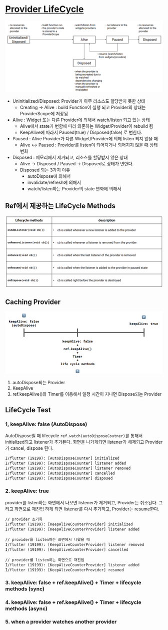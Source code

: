 # [Provider LifeCycle](https://riverpod.dev/docs/concepts/provider_lifecycles)

![lifecycle_map.png](./lifecycle_map.png)

- Uninitialized/Disposed: Provider가 아무 리소스도 할당받지 못한 상태
  - Creating -> Alive : build Function이 실행 되고 Provider의 상태는 ProviderScope에 저장됨 
- Alive : Widget 또는 다른 Provider에 의해서 watch/listen 되고 있는 상태 
  - Alive에서 state가 변함에 따라 의존하는 Widget/Provider이 rebuild 됨
  - KeepAlive에 따라서 Paused(true) / Disposed(false) 로 변한다. 
- Paused : Alive Provider가 다른 Widget/Provider에 의헤 listen 되지 않을 때 
  - Alive <-> Paused : Provider를 listen이 되어지거나 되어지지 않을 때 상태 변화 
- Disposed : 메모리에서 제거되고, 리소스를 할당받지 않은 상태
  - Alive -> Disposed / Paused -> Disposed로 상태가 변한다.  
  - Disposed 되는 3가지 이유
    - autoDispose에 의해서 
    - invalidate/refresh에 의해서
    - watch/listen하는 Provider의 state 변화에 의해서 

## Ref에서 제공하는 LifeCycle Methods
![lifecycle_methods.png](./lifecycle_methods.png)


## Caching Provider
![caching_provider.png](./caching_provider.png)
1. autoDispose되는 Provider
2. KeepAlive
3.  ref.keepAlive()와 Timer를 이용해서 일정 시간이 지나면 Dispose되는 Provider 


## LifeCycle Test
### 1, keepAlive: false (AutoDispose)
AutoDispose일 때 lifecycle
`ref.watch(autoDisposeCoutner)`를 통해서  initialized되고 listener가 추가된다. 
화면을 나가게되면 listener가 해제되고 Provider가 cancel, dispose 된다.
```
I/flutter (19199): [AutoDisposeCounter] initialized
I/flutter (19199): [AutoDisposeCounter] listener added
I/flutter (19199): [AutoDisposeCounter] listener removed
I/flutter (19199): [AutoDisposeCounter] cancelled
I/flutter (19199): [AutoDisposeCounter] disposed
```

### 2. keepAlive: true
provider를 listen하는 화면에서 나오면 listener가 제거되고, Provider는 취소된다. 
그리고 화면으로 재진입 하게 되면 listener를 다시 추가하고, Provider는 resume한다. 
```
// provider 초기화
I/flutter (19199): [KeepAliveCounterProvider] initialized
I/flutter (19199): [KeepAliveCounterProvider] listener added

// provider를 listen하는 화면에서 나왔을 때 
I/flutter (19199): [KeepAliveCounterProvider] listener removed
I/flutter (19199): [KeepAliveCounterProvider] cancelled

// provider를 listen하는 화면으로 재진입
I/flutter (19199): [KeepAliveCounterProvider] listener added
I/flutter (19199): [KeepAliveCounterProvider] resumed
```

### 3. keepAlive: false + ref.keepAlive() + Timer + lifecycle methods (sync)

### 4. keepAlive: false + ref.keepAlive() + Timer + lifecycle methods (async)

### 5. when a provider watches another provider